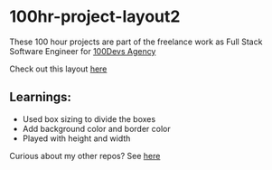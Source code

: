 # 100hr-project-layout2

These 100 hour projects are part of the freelance work as Full Stack Software Engineer for [100Devs Agency](https://www.linkedin.com/company/100devs/)

Check out this layout [here](https://agcdtmr.github.io/100hr-project-layout2/)

## Learnings:
- Used box sizing to divide the boxes
- Add background color and border color
- Played with height and width

Curious about my other repos? See [here](https://github.com/agcdtmr?tab=repositories)

